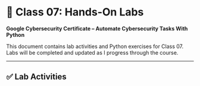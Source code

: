 # 🧪 Class 07: Hands-On Labs

**Google Cybersecurity Certificate – Automate Cybersecurity Tasks With Python**

This document contains lab activities and Python exercises for Class 07. Labs will be completed and updated as I progress through the course.

---

## ✅ Lab Activities
